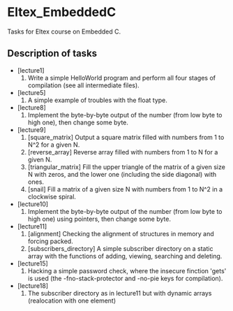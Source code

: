 # Eltex_EmbeddedC
Tasks for Eltex course on Embedded C.

## Description of tasks
* [lecture1]
    1. Write a simple HelloWorld program and perform all four stages of
    compilation (see all intermediate files).
* [lecture5]
    1. A simple example of troubles  with the float type.
* [lecture8]
    1. Implement the byte-by-byte output of the number (from low byte to high
    one), then change some byte.
* [lecture9]
    1. [square_matrix] Output a square matrix filled with numbers from 1 to N^2
    for a given N.
    2. [reverse_array] Reverse array filled with numbers from 1 to N for a
    given N.
    3. [triangular_matrix] Fill the upper triangle of the matrix of a
    given size N with zeros, and the lower one (including the side diagonal)
    with ones.
    4. [snail] Fill a matrix of a given size N with numbers from 1 to N^2
    in a clockwise spiral.
* [lecture10]
    1. Implement the byte-by-byte output of the number (from low byte to high
    one) using pointers, then change some byte.
* [lecture11]
    1. [alignment] Checking the alignment of structures in memory and forcing
    packed.
    2. [subscribers_directory] A simple subscriber directory on a static array
    with the functions of adding, viewing, searching and deleting.
* [lecture15]
    1. Hacking a simple password check, where the insecure finction 'gets' is
    used (the -fno-stack-protector and -no-pie keys for compilation).
* [lecture18]
    1. The subscriber directory as in lecture11 but with dynamic arrays
    (realocation with one element)

